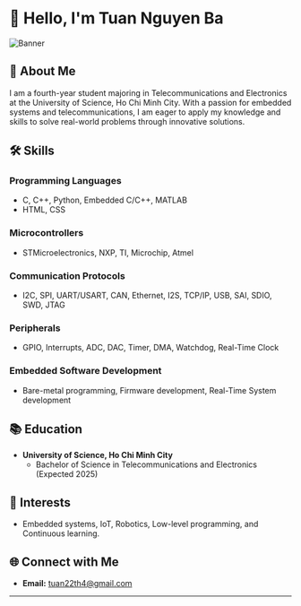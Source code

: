 # 👋 Hello, I'm Tuan Nguyen Ba
![Banner](https://www.pexels.com/photo/blue-universe-956981)

## 🚀 About Me
I am a fourth-year student majoring in Telecommunications and Electronics at the University of Science, Ho Chi Minh City. With a passion for embedded systems and telecommunications, I am eager to apply my knowledge and skills to solve real-world problems through innovative solutions.

## 🛠️ Skills

### Programming Languages
- C, C++, Python, Embedded C/C++, MATLAB
- HTML, CSS

### Microcontrollers
- STMicroelectronics, NXP, TI, Microchip, Atmel

### Communication Protocols
- I2C, SPI, UART/USART, CAN, Ethernet, I2S, TCP/IP, USB, SAI, SDIO, SWD, JTAG

### Peripherals
- GPIO, Interrupts, ADC, DAC, Timer, DMA, Watchdog, Real-Time Clock



### Embedded Software Development
- Bare-metal programming, Firmware development, Real-Time System development

## 📚 Education
- **University of Science, Ho Chi Minh City**
  - Bachelor of Science in Telecommunications and Electronics (Expected 2025)

## 🌱 Interests
- Embedded systems, IoT, Robotics, Low-level programming, and Continuous learning.

## 🌐 Connect with Me
- **Email:** tuan22th4@gmail.com

---
